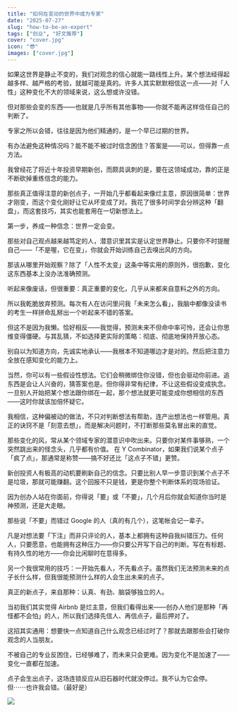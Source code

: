 ```yaml
---
title: "如何在变动的世界中成为专家"
date: "2025-07-27"
slug: "how-to-be-an-expert"
tags: ["创业", "好文推荐"]
cover: "cover.jpg"
icon: "😎"
images: ["cover.jpg"]
---
```

如果这世界是静止不变的，我们对观念的信心就能一路线性上升。某个想法经得起越多样、越严格的考验，就越可能是真的。许多人其实默默相信这一点——对「人性」这种变化不大的领域来说，这么想或许没错。



但对那些会变的东西——也就是几乎所有其他事物——你就不能再这样信任自己的判断了。



专家之所以会错，往往是因为他们精通的，是一个早已过期的世界。



有办法避免这种情况吗？能不能不被过时信念困住？答案是——可以，但得靠一点方法。



我曾经花了将近十年投资早期新创，而颇具讽刺的是，要在这领域成功，靠的正是不断砍掉重练信念的能力。



那些真正值得注意的新创点子，一开始几乎都看起来像烂主意，原因很简单：世界才刚变，而这个变化刚好让它从坏变成了对。我花了很多时间学会分辨这种「翻盘」，而这套技巧，其实也能套用在一切新想法上。



第一步，养成一种信念：世界一定会变。



那些对自己观点越来越笃定的人，潜意识里其实是认定世界静止。只要你不时提醒自己——「不是喔，它在变」，你就会开始训练自己去嗅出风的方向。



那该从哪里开始观察？除了「人性不太变」这条中等实用的原则外，很抱歉，变化这东西基本上没办法准确预测。



听起来像废话，但很重要：真正重要的变化，几乎从来都来自意料之外的方向。



所以我乾脆放弃预测。每次有人在访问里问我「未来怎么看」，我脑中都像没读书的考生一样拼命乱掰出一个听起来不错的答案。



但这不是因为我懒。恰好相反——我觉得，预测未来不但命中率可怜，还会让你思维变得僵硬。与其乱猜，不如选择更实际的策略：彻底、彻底地保持开放心态。



别自以为知道方向，先诚实地承认——我根本不知道哪边才是对的。然后把注意力全放在感知变化的能力上。



当然，你可以有一些假设性想法。它们会稍微绑住你没错，但也会驱动你前进。追东西是会让人兴奋的，猜答案也是。但你得非常有纪律，不让这些假设变成执念。
一旦别人开始把某个想法跟你绑在一起，那个想法就更可能变成你想相信的东西——这时你就该加倍怀疑它。



我相信，这种偏被动的做法，不只对判断想法有帮助，连产出想法也一样管用。真正的诀窍不是「刻意去想」，而是解决问题时，不打断那些莫名冒出来的直觉。



那些变化的风，常从某个领域专家的潜意识中吹出来。只要你对某件事够熟，一个突然跳出来的怪念头，几乎都有价值。
在 Y Combinator，如果我们说某个点子「疯了点」，那通常是称赞——搞不好还比「这点子不错」更赞。



新创投资人有极高的动机要刷新自己的信念。只要比别人早一步意识到某个点子不是垃圾，那就可能赚翻。这个回报不只是钱，更是你整个判断体系的现场验证。



因为创办人站在你面前，你得说「要」或「不要」，几个月后你就会知道你当时是神预测，还是大走眼。



那些说「不要」而错过 Google 的人（真的有几个），这笔帐会记一辈子。



凡是对想法要「下注」而非只评论的人，基本上都拥有这种自我纠错压力。任何人，只要愿意，也能拥有这种压力——你只要公开写下自己的判断。写在有标题、有持久性的地方——你会比闲聊时在意得多。



另一个我很常用的技巧：一开始先看人，不先看点子。虽然我们无法预测未来的点子长什么样，但我很能预测什么样的人会生出未来的点子。



真正的新点子，来自那种：认真、有劲、脑袋够独立的人。



当初我们其实觉得 Airbnb 是烂主意，但我们看得出来——创办人他们是那种「再怪都不会怕」的人，所以我们选择先信人、再信点子，最后押对了。



这招其实通用：想要快一点知道自己什么观念已经过时了？那就去跟那些会打破你观念的人当朋友。



不被自己的专业反困住，已经够难了，而未来只会更难。因为变化不是加速了——变化一直都在加速。



点子会生出点子，这场连锁反应从旧石器时代就没停过。我不认为它会停。
但⋯⋯也许我会错。（最好是）




![](https://prod-files-secure.s3.us-west-2.amazonaws.com/112d0858-5090-4d34-a606-b75eb8d65fd2/46476355-9cf3-4e99-9b7a-3531bc426380/1000202064.png?X-Amz-Algorithm=AWS4-HMAC-SHA256&X-Amz-Content-Sha256=UNSIGNED-PAYLOAD&X-Amz-Credential=ASIAZI2LB4666AP4DBLQ%2F20251016%2Fus-west-2%2Fs3%2Faws4_request&X-Amz-Date=20251016T051403Z&X-Amz-Expires=3600&X-Amz-Security-Token=IQoJb3JpZ2luX2VjENz%2F%2F%2F%2F%2F%2F%2F%2F%2F%2FwEaCXVzLXdlc3QtMiJIMEYCIQCqp3wIZALQNq9%2Byg4RbxyS%2BbQzg2OsrR%2FKGf5fjdjF8QIhAIPAgGzBm9H%2FyKgqEHnVSzEL%2BHMhYa8aLZsoYev1mX0wKogECIX%2F%2F%2F%2F%2F%2F%2F%2F%2F%2FwEQABoMNjM3NDIzMTgzODA1IgwfvLsY57bURI3woxcq3APODUJYCvBurinVkJsJ%2BsJ8leYtU3EB8dc64Ohk82C4N53MW049kTas9NbKyUdEePhaqLmiNbNcIB%2BW2FhMGJOVC46JsnJAItnIi0HKMT5QAlJOfzGJNhVdEN2qeLH5IP6uHfO61OUXy%2BTZk%2Ff%2FqcvOiatUEcYULOpJVrCJPGIsGNrUbXmchxxQ1FKINp4Hcm0mvZe6vjIx41Q%2BZL%2FhVR6vO%2BLVaG4B%2F0drctmPoPUnB1fLxzuMHoe4YgSOL0mESUg%2B1gmaS15m0W4fZUmBTBOJDOE2SmSy5ui5kL33OsZoetdyv2qWVgTVFXlnA3N5hIX7UI1mC98wPjIMCfq4d4wa9Fep72A5oXrWBhc5Hgg55CoRMDP3qijFHNtzdaMFeZuI2fzx2n7FFVBmz%2B6MqDHJlofouihlal6Xgc0SoIrNS4kc1nvLZ%2Fj%2Bq1csRzmutSsSEVJdAcswCvOxlIDSEYgaaOeEpoaH%2BbkfzNTeQe3dTzlKyZKplo1B5%2BafUCG7I3PaziAWI3Qijz%2BjTL0z%2Fayjc6tQzNHt0NoEkdTVPIKhBazBLCP4tYsY%2FfyslWyg7C%2BJu2DhpuJqx5ieZxTVEP%2B8l1B6KygT09Xb24e6ckPYlUl%2BqKkYZzXCWObvdTDO4cHHBjqkARgIvdb4CIlIFma2queJd%2F9hsMO%2FcxmAXS6vSTYhRpAKD%2BBvsYvf6dAgyBOIml%2F0ppa6EhzOkxYUj%2BLuCMxURyRJYCtwy0qTYL5iRSMpwREcnt4ZIGo1PJWrahM%2FlmwxNu%2Fn%2BIwypOo4N4FIo7YkN%2BijFalaotcnogxTn5%2BdcSTnG7URM3KK1tB5TjaJQG2kXFHcwlN%2Bxr0sC4%2Bo8H6e4Habs0d%2F&X-Amz-Signature=3dcb24fd15cb3dca7f9fcb74ed4736fd1b5dc270f3e50e117d520e01e98eab19&X-Amz-SignedHeaders=host&x-amz-checksum-mode=ENABLED&x-id=GetObject)

